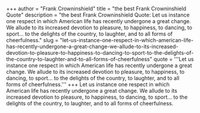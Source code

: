 +++
author = "Frank Crowninshield"
title = "the best Frank Crowninshield Quote"
description = "the best Frank Crowninshield Quote: Let us instance one respect in which American life has recently undergone a great change. We allude to its increased devotion to pleasure, to happiness, to dancing, to sport... to the delights of the country, to laughter, and to all forms of cheerfulness."
slug = "let-us-instance-one-respect-in-which-american-life-has-recently-undergone-a-great-change-we-allude-to-its-increased-devotion-to-pleasure-to-happiness-to-dancing-to-sport-to-the-delights-of-the-country-to-laughter-and-to-all-forms-of-cheerfulness"
quote = '''Let us instance one respect in which American life has recently undergone a great change. We allude to its increased devotion to pleasure, to happiness, to dancing, to sport... to the delights of the country, to laughter, and to all forms of cheerfulness.'''
+++
Let us instance one respect in which American life has recently undergone a great change. We allude to its increased devotion to pleasure, to happiness, to dancing, to sport... to the delights of the country, to laughter, and to all forms of cheerfulness.
